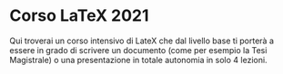 # Corso LaTeX 2021
Qui troverai un corso intensivo di LateX che dal livello base ti porterà a essere in grado di scrivere un documento (come per esempio la Tesi Magistrale) o una presentazione in totale autonomia in solo 4 lezioni.
